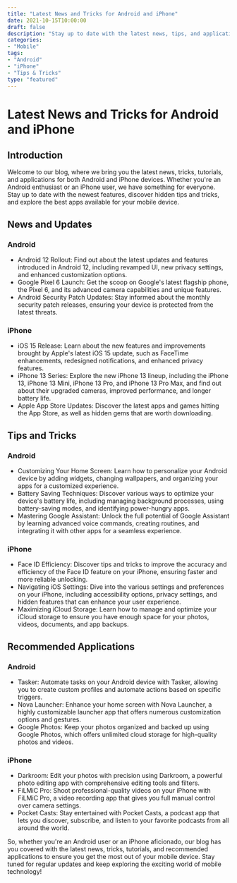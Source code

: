 ```yaml
--- 
title: "Latest News and Tricks for Android and iPhone"
date: 2021-10-15T10:00:00
draft: false
description: "Stay up to date with the latest news, tips, and applications for Android and iPhone."
categories: 
- "Mobile"
tags: 
- "Android"
- "iPhone"
- "Tips & Tricks"
type: "featured"
--- 
```


# Latest News and Tricks for Android and iPhone

## Introduction

Welcome to our blog, where we bring you the latest news, tricks, tutorials, and applications for both Android and iPhone devices. Whether you're an Android enthusiast or an iPhone user, we have something for everyone. Stay up to date with the newest features, discover hidden tips and tricks, and explore the best apps available for your mobile device.

## News and Updates

### Android

- Android 12 Rollout: Find out about the latest updates and features introduced in Android 12, including revamped UI, new privacy settings, and enhanced customization options.
- Google Pixel 6 Launch: Get the scoop on Google's latest flagship phone, the Pixel 6, and its advanced camera capabilities and unique features.
- Android Security Patch Updates: Stay informed about the monthly security patch releases, ensuring your device is protected from the latest threats.

### iPhone

- iOS 15 Release: Learn about the new features and improvements brought by Apple's latest iOS 15 update, such as FaceTime enhancements, redesigned notifications, and enhanced privacy features.
- iPhone 13 Series: Explore the new iPhone 13 lineup, including the iPhone 13, iPhone 13 Mini, iPhone 13 Pro, and iPhone 13 Pro Max, and find out about their upgraded cameras, improved performance, and longer battery life.
- Apple App Store Updates: Discover the latest apps and games hitting the App Store, as well as hidden gems that are worth downloading.

## Tips and Tricks

### Android

- Customizing Your Home Screen: Learn how to personalize your Android device by adding widgets, changing wallpapers, and organizing your apps for a customized experience.
- Battery Saving Techniques: Discover various ways to optimize your device's battery life, including managing background processes, using battery-saving modes, and identifying power-hungry apps.
- Mastering Google Assistant: Unlock the full potential of Google Assistant by learning advanced voice commands, creating routines, and integrating it with other apps for a seamless experience.

### iPhone

- Face ID Efficiency: Discover tips and tricks to improve the accuracy and efficiency of the Face ID feature on your iPhone, ensuring faster and more reliable unlocking.
- Navigating iOS Settings: Dive into the various settings and preferences on your iPhone, including accessibility options, privacy settings, and hidden features that can enhance your user experience.
- Maximizing iCloud Storage: Learn how to manage and optimize your iCloud storage to ensure you have enough space for your photos, videos, documents, and app backups.

## Recommended Applications

### Android

- Tasker: Automate tasks on your Android device with Tasker, allowing you to create custom profiles and automate actions based on specific triggers.
- Nova Launcher: Enhance your home screen with Nova Launcher, a highly customizable launcher app that offers numerous customization options and gestures.
- Google Photos: Keep your photos organized and backed up using Google Photos, which offers unlimited cloud storage for high-quality photos and videos.

### iPhone

- Darkroom: Edit your photos with precision using Darkroom, a powerful photo editing app with comprehensive editing tools and filters.
- FiLMiC Pro: Shoot professional-quality videos on your iPhone with FiLMiC Pro, a video recording app that gives you full manual control over camera settings.
- Pocket Casts: Stay entertained with Pocket Casts, a podcast app that lets you discover, subscribe, and listen to your favorite podcasts from all around the world.

So, whether you're an Android user or an iPhone aficionado, our blog has you covered with the latest news, tricks, tutorials, and recommended applications to ensure you get the most out of your mobile device. Stay tuned for regular updates and keep exploring the exciting world of mobile technology!

